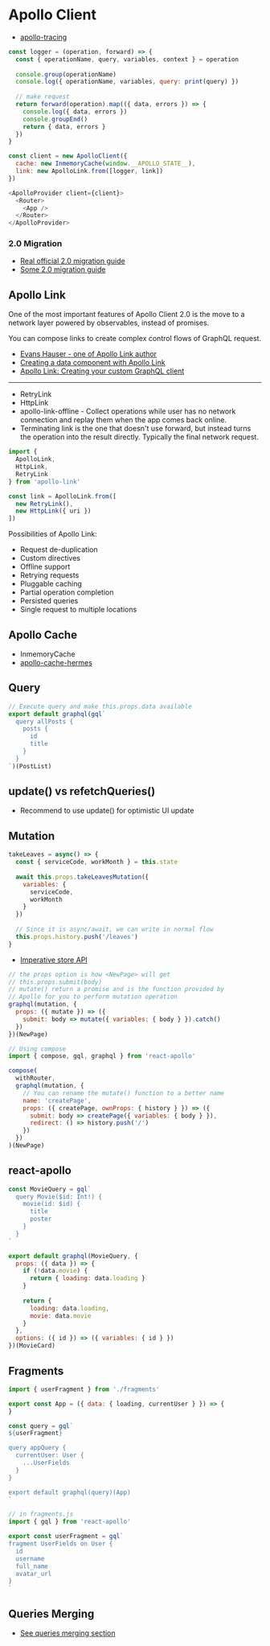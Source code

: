 # Apollo Client

* [apollo-tracing](https://github.com/apollographql/apollo-tracing)

```js
const logger = (operation, forward) => {
  const { operationName, query, variables, context } = operation
  
  console.group(operationName)
  console.log({ operationName, variables, query: print(query) })
  
  // make request
  return forward(operation).map(({ data, errors }) => {
    console.log({ data, errors })
    console.groupEnd()
    return { data, errors }
  })
}

const client = new ApolloClient({
  cache: new InmemoryCache(window.__APOLLO_STATE__),
  link: new ApolloLink.from([logger, link])
})

<ApolloProvider client={client}>
  <Router>
    <App />
  </Router>
</ApolloProvider>
```

### 2.0 Migration

* [Real official 2.0 migration guide](https://www.apollographql.com/docs/react/2.0-migration.html)
* [Some 2.0 migration guide](https://github.com/apollographql/apollo-client/blob/master/docs/source/2.0-migration.md)

## Apollo Link

One of the most important features of Apollo Client 2.0 is the move to a network layer powered by observables, instead of promises.

You can compose links to create complex control flows of GraphQL request.

* [Evans Hauser - one of Apollo Link author](https://medium.com/@evanshauser)
* [Creating a data component with Apollo Link](https://dev-blog.apollodata.com/creating-a-data-component-with-apollo-link-f0719d8193ee)
* [Apollo Link: Creating your custom GraphQL client](https://dev-blog.apollodata.com/apollo-link-creating-your-custom-graphql-client-c865be0ce059)

---

* RetryLink
* HttpLink
* apollo-link-offline - Collect operations while user has no network connection and replay them when the app comes back online.
* Terminating link is the one that doesn't use forward, but instead turns the operation into the result directly. Typically the final network request.

```js
import {
  ApolloLink,
  HttpLink,
  RetryLink
} from 'apollo-link'

const link = ApolloLink.from([
  new RetryLink(),
  new HttpLink({ uri })
])
```

Possibilities of Apollo Link:

* Request de-duplication
* Custom directives
* Offline support
* Retrying requests
* Pluggable caching
* Partial operation completion
* Persisted queries
* Single request to multiple locations

## Apollo Cache

* InmemoryCache
* [apollo-cache-hermes](https://github.com/convoyinc/apollo-cache-hermes)

## Query

```js
// Execute query and make this.props.data available
export default graphql(gql`
  query allPosts {
    posts {
      id
      title
    }
  }
`)(PostList)
```

## update() vs refetchQueries()

* Recommend to use update() for optimistic UI update

## Mutation

```js
takeLeaves = async() => {
  const { serviceCode, workMonth } = this.state
  
  await this.props.takeLeavesMutation({
    variables: {
      serviceCode,
      workMonth
    }
  })
  
  // Since it is async/await, we can write in normal flow
  this.props.history.push('/leaves')
}
```

* [Imperative store API](https://dev-blog.apollodata.com/apollo-clients-new-imperative-store-api-6cb69318a1e3)

```js
// the props option is how <NewPage> will get
// this.props.submit(body)
// mutate() return a promise and is the function provided by
// Apollo for you to perform mutation operation
graphql(mutation, {
  props: ({ mutate }) => ({
    submit: body => mutate({ variables: { body } }).catch()
  })
})(NewPage)

// Using compose
import { compose, gql, graphql } from 'react-apollo'

compose(
  withRouter,
  graphql(mutation, {
    // You can rename the mutate() function to a better name
    name: 'createPage',
    props: ({ createPage, ownProps: { history } }) => ({
      submit: body => createPage({ variables: { body } }),
      redirect: () => history.push('/')
    })
  })
)(NewPage)
```


## react-apollo

```js
const MovieQuery = gql`
  query Movie($id: Int!) {
    movie(id: $id) {
      title
      poster
    }
  }
`

export default graphql(MovieQuery, {
  props: ({ data }) => {
    if (!data.movie) {
      return { loading: data.loading }
    }
    
    return {
      loading: data.loading,
      movie: data.movie
    }
  },
  options: ({ id }) => ({ variables: { id } })
})(MovieCard)
```

## Fragments

```js
import { userFragment } from './fragments'

export const App = ({ data: { loading, currentUser } }) => {
}

const query = gql`
${userFragment}

query appQuery {
  currentUser: User {
    ...UserFields
  }
}

export default graphql(query)(App)
`
```

```js
// in fragments.js
import { gql } from 'react-apollo'

export const userFragment = gql`
fragment UserFields on User {
  id
  username
  full_name
  avatar_url
}
`
```

## Queries Merging

* [See queries merging section](https://marmelab.com/blog/2017/09/07/dive-into-graphql-part-iv-building-a-graphql-client-with-reactjs.html)